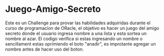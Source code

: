 # Juego-Amigo-Secreto
Este es un Challenge para provar las habilidades adquiridas durante el curso de programacion de ORacle, el objetivo es hacer un juego del amigo secreto donde el usuario ingresa nombre a una lista y esta sortea un nombre al azar.
El codigo verifica si estas ingresando un nombre o sencillament estas oprimiendo el boto "anadir", es improtante agregar un nombre antes de hacer uso del boton.
